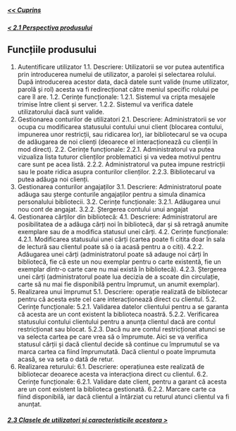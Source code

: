 ##### [<< Cuprins](../Cuprins.md)
##### [< 2.1 Perspectiva produsului](2.1%20Perspectiva%20produsului.md)
## Funcțiile produsului
1.	Autentificare utilizator
    1.1.	Descriere: Utilizatorii se vor putea autentifica prin introducerea numelui de utilizator, a parolei și selectarea rolului. După introducerea acestor data, dacă datele sunt valide (nume utilizator, parolă și rol) acesta va fi redirecționat către meniul specific rolului pe care îl are. 
    1.2.	Cerințe funcționale:
        1.2.1.	 Sistemul va cripta mesajele trimise între client și server.
    1.2.2.	 Sistemul va verifica datele utilizatorului dacă sunt valide.
2.	Gestionarea conturilor de utilizatori
    2.1.	Descriere: Administratorii se vor ocupa cu modificarea statusului contului  unui client (blocarea contului, impunerea unor restricții, sau ridicarea lor), iar bibliotecarul se va ocupa de adăugarea de noi clienți (deoarece el interacționează cu clienții în mod direct).
    2.2.	Cerințe funcționale:
        2.2.1.	Administratorul va putea vizualiza lista tuturor clienților problematici și va vedea motivul pentru care sunt pe acea listă.
        2.2.2.	Administratorul va putea impune restricții sau le poate ridica asupra conturilor clienților.
        2.2.3.	Bibliotecarul va putea adăuga noi clienți.
3.	Gestionarea conturilor angajaților
    3.1.	Descriere: Administratorul poate adăuga sau șterge conturile angajaților pentru a simula dinamica personalului bibliotecii.
    3.2.	Cerințe funcționale:
        3.2.1.	Adăugarea unui nou cont de angajat.
        3.2.2.	Ștergerea contului unui angajat
4.	Gestionarea cărților din bibliotecă:
    4.1.	Descriere: Administratorul are posibilitatea de a adăuga cărți noi în bibliotecă, dar și să retragă anumite exemplare sau de a modifica statusul unei cărți.
    4.2.	Cerințe funcționale:
        4.2.1.	Modificarea statusului unei cărți (cartea poate fi citita doar în sala de lectură sau clientul poate să o ia acasă pentru a o citi).
        4.2.2.	Adăugarea unei cărți (administratorul poate să adauge noi cărți în bibliotecă, fie că este un nou exemplar pentru o carte existentă, fie un exemplar dintr-o carte care nu mai există în bibliotecă).
        4.2.3.	Ștergerea unei cărți (administratorul poate lua decizia de a scoate din circulație, carte să nu mai fie disponibilă pentru împrumut, un anumit exemplar).
5.	 Realizarea unui împrumut
    5.1.	Descriere: operație realizată de bibliotecar pentru că acesta este cel care interacționează direct cu clientul. 
    5.2.	Cerințe funcționale:
        5.2.1.	Validarea datelor clientului pentru a se garanta că acesta are un cont existent la biblioteca noastră.
        5.2.2.	Verificarea statusului contului clientului pentru a anunța clientul dacă are contul restricționat sau blocat.
        5.2.3.	Dacă nu are contul restricționat atunci se va selecta cartea pe care vrea să o împrumute. Aici se va verifica statusul cărții și dacă clientul decide să continue cu împrumutul se va marca cartea ca fiind împrumutată. Dacă clientul o poate împrumuta acasă,  se va seta o dată de retur.
6.	Realizarea returului:
    6.1.	Descriere: operațiunea este realizată de bibliotecar deoarece acesta va interacționa direct cu clientul.
    6.2.	Cerințe funcționale:
        6.2.1.	Validare date client, pentru a garant că acesta are un cont existent la biblioteca gestionată.
        6.2.2.	Marcare carte ca fiind disponibilă, iar dacă clientul a întârziat cu returul atunci clientul va fi anunțat.


##### [2.3 Clasele de utilizatori și caracteristicile acestora >](2.3%20Clasele%20de%20utilizatori%20și%20caracteristicile%20acestora.md)
